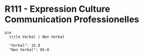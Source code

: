 # R111 - Expression Culture Communication Professionelles

```mermaid
pie
  title Verbal / Non Verbal

  "Verbal": 15.0
  "Non Verbal": 85.0
```
